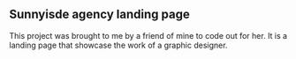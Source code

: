 ## Sunnyisde agency landing page

This project was brought to me by a friend of mine to code out for her.
It is a landing page that showcase the work of  a graphic designer.